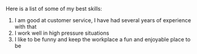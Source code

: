 Here is a list of some of my best skills:
1. I am good at customer service, I have had several years of experience with that
2. I work well in high pressure situations
3. I like to be funny and keep the workplace a fun and enjoyable place to be
